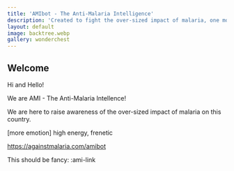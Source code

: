 ```yaml
---
title: 'AMIbot - The Anti-Malaria Intelligence'
description: 'Created to fight the over-sized impact of malaria, one mosquito net at a time.'
layout: default
image: backtree.webp
gallery: wonderchest
---
```


## Welcome

Hi and Hello!

We are AMI - The Anti-Malaria Intellence!

We are here to raise awareness of the over-sized impact of malaria on this country.

[more emotion]
high energy, frenetic

https://againstmalaria.com/amibot

This should be fancy:
:ami-link
